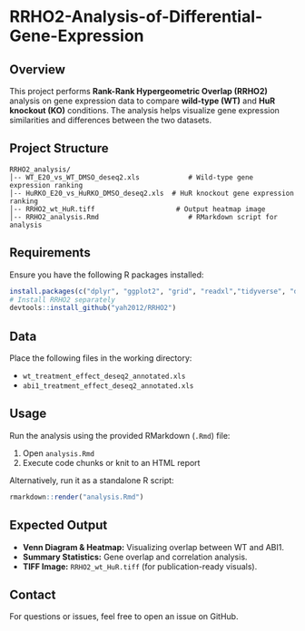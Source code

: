 # RRHO2-Analysis-of-Differential-Gene-Expression

## Overview
This project performs **Rank-Rank Hypergeometric Overlap (RRHO2)** analysis on gene expression data to compare **wild-type (WT)** and **HuR knockout (KO)** conditions. The analysis helps visualize gene expression similarities and differences between the two datasets.

## Project Structure
```
RRHO2_analysis/
│-- WT_E20_vs_WT_DMSO_deseq2.xls            # Wild-type gene expression ranking
│-- HuRKO_E20_vs_HuRKO_DMSO_deseq2.xls  # HuR knockout gene expression ranking
│-- RRHO2_wt_HuR.tiff                    # Output heatmap image
│-- RRHO2_analysis.Rmd                      # RMarkdown script for analysis
```

## Requirements
Ensure you have the following R packages installed:
```r
install.packages(c("dplyr", "ggplot2", "grid", "readxl","tidyverse", "devtools"))
# Install RRHO2 separately
devtools::install_github("yah2012/RRHO2")
```
## Data

Place the following files in the working directory:

- `wt_treatment_effect_deseq2_annotated.xls`
- `abi1_treatment_effect_deseq2_annotated.xls`

## Usage

Run the analysis using the provided RMarkdown (`.Rmd`) file:

1. Open `analysis.Rmd`
2. Execute code chunks or knit to an HTML report

Alternatively, run it as a standalone R script:

```r
rmarkdown::render("analysis.Rmd")
```

## Expected Output
- **Venn Diagram & Heatmap:** Visualizing overlap between WT and ABI1.
- **Summary Statistics:** Gene overlap and correlation analysis.
- **TIFF Image:** `RRHO2_wt_HuR.tiff` (for publication-ready visuals).


## Contact
For questions or issues, feel free to open an issue on GitHub.
